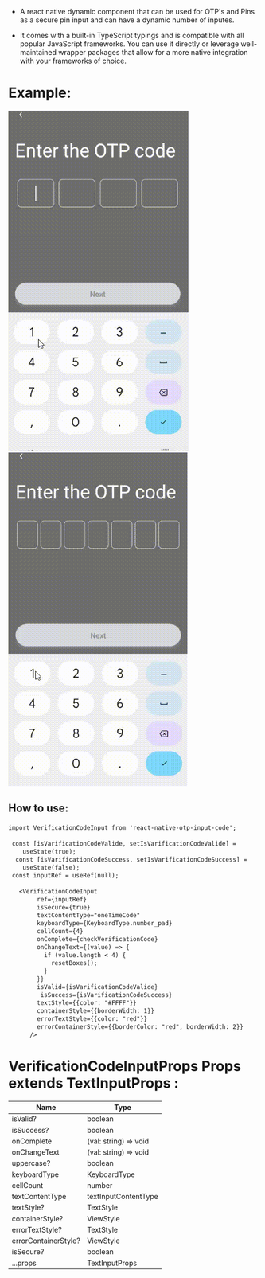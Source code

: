 - A react native dynamic component that can be used for OTP's and Pins as a secure pin input and can have a dynamic number of inputes.

- It comes with a built-in TypeScript typings and is compatible with all popular JavaScript frameworks. You can use it directly or leverage well-maintained wrapper packages that allow for a more native integration with your frameworks of choice.

# Example:

![](./assets/videos/1.gif)
![](./assets/videos/2.gif)

## How to use:

```
import VerificationCodeInput from 'react-native-otp-input-code';

 const [isVarificationCodeValide, setIsVarificationCodeValide] =
    useState(true);
  const [isVarificationCodeSuccess, setIsVarificationCodeSuccess] =
    useState(false);
 const inputRef = useRef(null);

   <VerificationCodeInput
        ref={inputRef}
        isSecure={true}
        textContentType="oneTimeCode"
        keyboardType={KeyboardType.number_pad}
        cellCount={4}
        onComplete={checkVerificationCode}
        onChangeText={(value) => {
          if (value.length < 4) {
            resetBoxes();
          }
        }}
        isValid={isVarificationCodeValide}
         isSuccess={isVarificationCodeSuccess}
        textStyle={{color: "#FFFF"}}
        containerStyle={{borderWidth: 1}}
        errorTextStyle={{color: "red"}}
        errorContainerStyle={{borderColor: "red", borderWidth: 2}}
      />
```

# VerificationCodeInputProps Props extends TextInputProps :

| Name                 | Type                  |
| -------------------- | --------------------- |
| isValid?             | boolean               |
| isSuccess?           | boolean               |
| onComplete           | (val: string) => void |
| onChangeText         | (val: string) => void |
| uppercase?           | boolean               |
| keyboardType         | KeyboardType          |
| cellCount            | number                |
| textContentType      | textInputContentType  |
| textStyle?           | TextStyle             |
| containerStyle?      | ViewStyle             |
| errorTextStyle?      | TextStyle             |
| errorContainerStyle? | ViewStyle             |
| isSecure?            | boolean               |
| ...props             | TextInputProps        |
